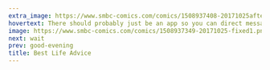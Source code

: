 ```yaml
---
extra_image: https://www.smbc-comics.com/comics/1508937408-20171025after.png
hovertext: There should probably just be an app so you can direct message old wise men atop mountains.
image: https://www.smbc-comics.com/comics/1508937349-20171025-fixed1.png
next: wait
prev: good-evening
title: Best Life Advice
---
```

